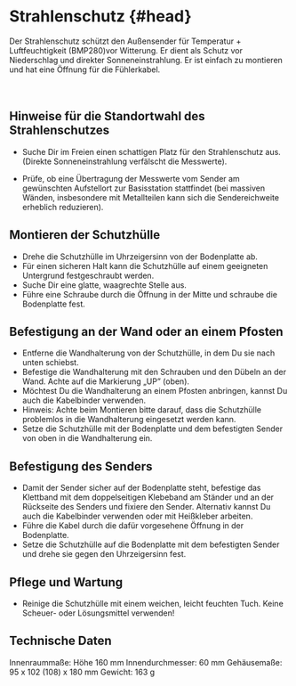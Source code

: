 # Strahlenschutz {#head}
<div class="description">Der Strahlenschutz schützt den Außensender für Temperatur + Luftfeuchtigkeit (BMP280)vor Witterung. Er dient als Schutz vor Niederschlag und direkter Sonneneinstrahlung. Er ist einfach zu montieren und hat eine Öffnung für die Fühlerkabel.</div>

<div class="line">
    <br>
    <br>
</div>

## Hinweise für die Standortwahl des Strahlenschutzes
* Suche Dir im Freien einen schattigen Platz für den Strahlenschutz aus. (Direkte  Sonneneinstrahlung verfälscht die Messwerte). 

* Prüfe, ob eine Übertragung der Messwerte vom Sender am gewünschten Aufstellort zur Basisstation stattfindet (bei massiven Wänden,  insbesondere mit Metallteilen kann sich die Sendereichweite erheblich reduzieren). 

## Montieren der Schutzhülle 

* Drehe die Schutzhülle im Uhrzeigersinn von der Bodenplatte ab. 
* Für einen sicheren Halt kann die Schutzhülle auf einem geeigneten Untergrund festgeschraubt werden.
* Suche Dir eine glatte, waagrechte Stelle aus.
* Führe eine Schraube durch die Öffnung in der Mitte und schraube die Bodenplatte fest.

## Befestigung an der Wand oder an einem Pfosten
* Entferne die Wandhalterung von der Schutzhülle, in dem Du sie nach unten schiebst.
* Befestige die Wandhalterung mit den Schrauben und den Dübeln an der Wand. Achte auf die Markierung „UP” (oben).
* Möchtest Du die Wandhalterung an einem Pfosten anbringen, kannst Du auch die Kabelbinder verwenden.
* Hinweis: Achte beim Montieren bitte darauf, dass die Schutzhülle problemlos in die Wandhalterung eingesetzt werden kann.
* Setze die Schutzhülle mit der Bodenplatte und dem befestigten Sender von oben in die Wandhalterung ein. 

## Befestigung des Senders
* Damit der Sender sicher auf der Bodenplatte steht, befestige das Klettband mit dem doppelseitigen Klebeband am Ständer und an der Rückseite des Senders und fixiere den Sender. Alternativ kannst Du auch die Kabelbinder verwenden oder mit Heißkleber arbeiten.
* Führe die Kabel durch die dafür vorgesehene Öffnung in der Bodenplatte.
* Setze die Schutzhülle auf die Bodenplatte mit dem befestigten Sender und drehe sie gegen den Uhrzeigersinn fest.

## Pflege und Wartung
* Reinige die Schutzhülle mit einem weichen, leicht feuchten Tuch. Keine Scheuer- oder Lösungsmittel verwenden! 

## Technische Daten
Innenraummaße: Höhe 160 mm
Innendurchmesser: 60 mm
Gehäusemaße: 95 x 102 (108) x 180 mm
Gewicht: 163 g 

